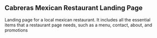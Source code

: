 ## Cabreras Mexican Restaurant Landing Page
Landing page for a local mexican restaurant. It includes all the essential items that a restaurant page needs, such as a menu, contact, about, and promotions

